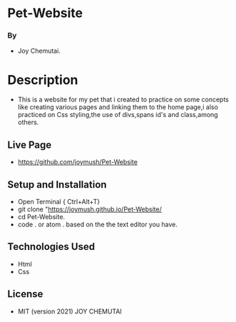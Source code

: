 # Pet-Website

### By

* Joy Chemutai.

# Description

* This is a website for my pet that i created to practice on some concepts like 
creating various pages and linking them to the home page,i also practiced on Css styling,the use of divs,spans id's and class,among others.

## Live Page

* https://github.com/joymush/Pet-Website 

## Setup and Installation

* Open Terminal { Ctrl+Alt+T}
* git clone "https://joymush.github.io/Pet-Website/
* cd Pet-Website.
* code . or atom . based on the the text editor you have.

## Technologies Used

* Html
* Css

## License

* MIT (version 2021)
  JOY CHEMUTAI

